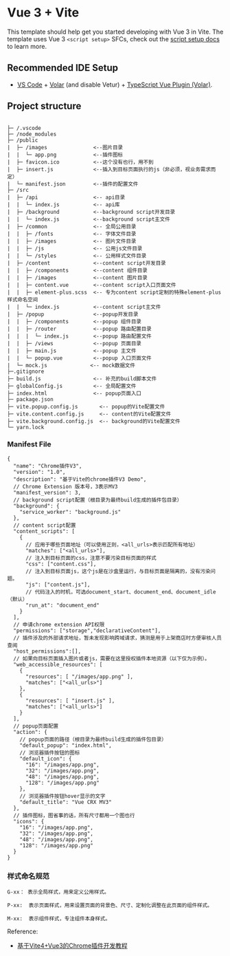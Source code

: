 # Vue 3 + Vite

This template should help get you started developing with Vue 3 in Vite. The template uses Vue 3 `<script setup>` SFCs, check out the [script setup docs](https://v3.vuejs.org/api/sfc-script-setup.html#sfc-script-setup) to learn more.

## Recommended IDE Setup

- [VS Code](https://code.visualstudio.com/) + [Volar](https://marketplace.visualstudio.com/items?itemName=Vue.volar) (and disable Vetur) + [TypeScript Vue Plugin (Volar)](https://marketplace.visualstudio.com/items?itemName=Vue.vscode-typescript-vue-plugin).


## Project structure

```

├─ /.vscode
├─ /node_modules
├─ /public
|  ├─ /images               <--图片目录
|  |  └─ app.png            <--插件图标
|  ├─ favicon.ico           <--这个没有也行，用不到
|  ├─ insert.js             <--插入到目标页面执行的js（非必须，视业务需求而定）
|  └─ manifest.json         <--插件的配置文件
├─ /src
|  ├─ /api                  <-- api目录
|  |  └─ index.js           <-- api库
|  ├─ /background           <--background script开发目录
|  |  └─ index.js           <--background script主文件
|  ├─ /common               <-- 全局公用目录
|  |  ├─ /fonts             <-- 字体文件目录
|  |  ├─ /images            <-- 图片文件目录
|  |  ├─ /js                <-- 公用js文件目录
|  |  └─ /styles            <-- 公用样式文件目录
|  ├─ /content              <--content script开发目录
|  |  ├─ /components        <--content 组件目录
|  |  ├─ /images            <--content 图片目录
|  |  ├─ content.vue        <--content script入口页面文件
|  |  ├─ element-plus.scss  <-- 专为content script定制的特殊element-plus样式命名空间
|  |  └─ index.js           <--content script主文件
|  ├─ /popup                <--popup开发目录
|  |  ├─ /components        <--popup 组件目录
|  |  ├─ /router            <--popup 路由配置目录
|  |  |  └─ index.js        <--popup 路由配置文件
|  |  ├─ /views             <--popup 页面目录
|  |  ├─ main.js            <--popup 主文件
|  |  └─ popup.vue          <--popup 入口页面文件
|  └─ mock.js              <-- mock数据文件
├─.gitignore
├─ build.js                 <-- 补充的build脚本文件
├─ globalConfig.js          <-- 全局配置文件
├─ index.html               <-- popup页面入口
├─ package.json
├─ vite.popup.config.js       <-- popup的Vite配置文件
├─ vite.content.config.js     <-- content的Vite配置文件
├─ vite.background.config.js  <-- background的Vite配置文件
└─ yarn.lock
```

### Manifest File

```
{
  "name": "Chrome插件V3",
  "version": "1.0",
  "description": "基于Vite的chrome插件V3 Demo",
  // Chrome Extension 版本号，3表示MV3
  "manifest_version": 3,
  // background script配置（根目录为最终build生成的插件包目录）
  "background": {
    "service_worker": "background.js"
  },
  // content script配置
  "content_scripts": [
    {
      // 应用于哪些页面地址（可以使用正则，<all_urls>表示匹配所有地址）
      "matches": ["<all_urls>"],
      // 注入到目标页面的css，注意不要污染目标页面的样式
      "css": ["content.css"],
      // 注入到目标页面js，这个js是在沙盒里运行，与目标页面是隔离的，没有污染问题。
      "js": ["content.js"],
      // 代码注入的时机，可选document_start、document_end、document_idle（默认）
      "run_at": "document_end"
    }
  ],
  // 申请chrome extension API权限
  "permissions": ["storage","declarativeContent"],
  // 插件涉及的外部请求地址，暂未发现影响跨域请求，猜测是用于上架商店时方便审核人员查阅
  "host_permissions":[],
  // 如果向目标页面插入图片或者js，需要在这里授权插件本地资源（以下仅为示例）。
  "web_accessible_resources": [
    {
      "resources": [ "/images/app.png" ],
      "matches": ["<all_urls>"]
    },
    {
      "resources": [ "insert.js" ],
      "matches": ["<all_urls>"]
    }
  ],
  // popup页面配置
  "action": {
    // popup页面的路径（根目录为最终build生成的插件包目录）
    "default_popup": "index.html",
    // 浏览器插件按钮的图标
    "default_icon": {
      "16": "/images/app.png",
      "32": "/images/app.png",
      "48": "/images/app.png",
      "128": "/images/app.png"
    },
    // 浏览器插件按钮hover显示的文字
    "default_title": "Vue CRX MV3"
  },
  // 插件图标，图省事的话，所有尺寸都用一个图也行
  "icons": {
    "16": "/images/app.png",
    "32": "/images/app.png",
    "48": "/images/app.png",
    "128": "/images/app.png"
  }
}
```

### 样式命名规范

```
G-xx： 表示全局样式，用来定义公用样式。

P-xx:  表示页面样式，用来设置页面的背景色、尺寸、定制化调整在此页面的组件样式。

M-xx:  表示组件样式，专注组件本身样式。

```

Reference: 
- [基于Vite4+Vue3的Chrome插件开发教程](https://zhuanlan.zhihu.com/p/651319607)